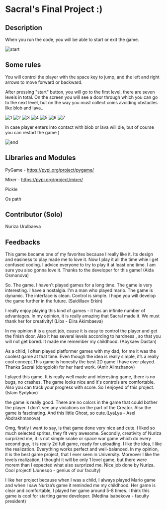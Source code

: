 # Sacral's Final Project :)

## Description 
When you run the code, you will be able to start or exit the game. 

![start](https://user-images.githubusercontent.com/73421109/102816685-a1c62580-43f8-11eb-96dd-3d7b693b419c.jpg)

## Some rules


You will control the player with the space key to jump, and the left and right arrows to move forward or backward. 

After pressing "start" button, you will go to the first level, there are seven levels in total. On the screen you will see a door through which you can go to the next level, but on the way you must collect coins avoiding obstacles like blob and lava..
 
![1](https://user-images.githubusercontent.com/73421109/102816684-a1c62580-43f8-11eb-8cf5-cd0c92ef83c7.jpg)
![2](https://user-images.githubusercontent.com/73421109/102816688-a25ebc00-43f8-11eb-82bc-3ff09dc590bf.jpg)
![3](https://user-images.githubusercontent.com/73421109/102816689-a25ebc00-43f8-11eb-85f2-15f4c657d33f.jpg)
![4](https://user-images.githubusercontent.com/73421109/102816690-a2f75280-43f8-11eb-8759-460bd46787d5.jpg)
![5](https://user-images.githubusercontent.com/73421109/102816678-9f63cb80-43f8-11eb-938b-6a2d37cfa228.jpg)
![6](https://user-images.githubusercontent.com/73421109/102816681-a12d8f00-43f8-11eb-85e1-69d872c48e19.jpg)
![7](https://user-images.githubusercontent.com/73421109/102816683-a12d8f00-43f8-11eb-975b-c8e5afd34eb8.jpg)
 

In case player enters into contact with blob or lava will die, but of course you can restart the game )

![end](https://user-images.githubusercontent.com/73421109/102816680-a094f880-43f8-11eb-9c0e-15f0922fd521.jpg)

## Libraries and Modules

PyGame - https://pypi.org/project/pygame/

Mixer - https://pypi.org/project/mixer/

Pickle

Os path

## Contributor (Solo)

Nuriza Urulbaeva

## Feedbacks

This game became one of my favorites because I really like it. Its design and easiness to play made me to love it. Now I play it all the time whie i get confused coding. I advice everyone to try to play it at least one time. I am sure you also gonna love it. Thanks to the developer for this game! (Aida Osmonova)

So. The game. I haven't played games for a long time. The game is very interesting. I have a nostalgia. I'm a man who played mario. The game is dynamic. The interface is clean.
Control is simple. I hope you will develop the game further in the future. (Saidillaev Erkin)

I really enjoy playing this kind of games - it has an infinite number of advantages. In my opinion, it is really amazing that Sacral made it. We must thank her for creativity! (Libs - Elira Akimbaeva)

In my opinion it is a graet job, cause it is easy to control the player and get the finish door. Also it has several levels according to hardness , so that you will not get bored. It made me remember my childhood. (Abykaev Dastan)

As a child, I often played platformer games with my dad, for me it was the coolest game at that time. Even though the idea is really simple, it’s a really cool concept.This game is honestly the best 2D game I have ever played. Thanks Sacral (dongolok) for her hard work. (Amir Alimzhanov)

I played this game. It is  really well made and interesting game, there is no bugs, no crashes. The game looks nice and it's controls are comfortable. Also you can track your progress with score. So I enjoyed of this project. (Islam Sydykov)

the game is really good. There are no colors in the game that could bother the player. I don't see any violations on the part of the Creator. Also the game is fascinating. And this little Ghost, so cute.(LyaLya - Asel Abdrakhmanova)

Omg, firstly i want to say, is that game done very nice and cute. I liked so much selected sprites, they fit very awesome. Secondly, creativity of Nuriza surprized me, it is not simple snake or space war game which do every second guy, it is really 2d full game, ready for uploading. I like the idea, I like the realization. Everything works perfect and well-balanced. In my opinion, it is the best game project, that I ever seen in University. Moreover I like the levels realization, I thought it will be only 1 level game, but there were morem than I expected what also surprized me. Nice job done by Nuriza. Cool project! (Junesqo - genius of our faculty) 

I like her project because when I was a child, I always played Mario game and when I saw Nuriza’s game it reminded me my childhood. Her game is clear and comfortable, I played her game around 5-8 times. I think this game is cool for starting game developer. (Medina Isabekova - faculty president)


 
